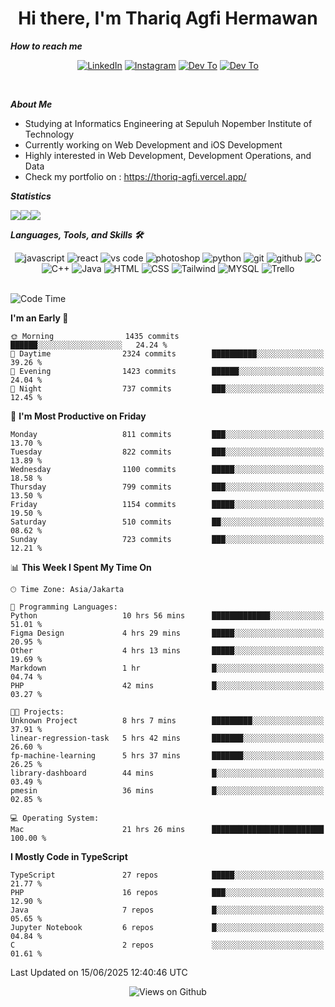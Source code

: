<div align="center">
  <h1>Hi there, I'm Thariq Agfi Hermawan</h1>
</div>


***How to reach me***
<p align='center'>
   <a href="https://www.linkedin.com/in/thariqagfihermawan" target="_blank"><img src="https://img.shields.io/badge/LinkedIn-0077B5?style=for-the-badge&logo=linkedin&logoColor=white" alt="LinkedIn"></a>
   <a href="https://www.instagram.com/thoriqagfi" target="_blank"><img src="https://img.shields.io/badge/Instagram-E4405F?style=for-the-badge&logo=instagram&logoColor=white" alt="Instagram"></a>
   <a href="https://medium.com/@thoriq.aghfi60" target="_blank"><img src="https://img.shields.io/badge/Medium-12100E?style=for-the-badge&logo=medium&logoColor=white" alt="Dev To"></a>
   <a href="https://linktr.ee/thoriqagfi" target="_blank"><img src="https://img.shields.io/badge/linktree-1de9b6?style=for-the-badge&logo=linktree&logoColor=white" alt="Dev To"></a>
</p>

<br>

***About Me***
- Studying at Informatics Engineering at Sepuluh Nopember Institute of Technology
- Currently working on Web Development and iOS Development
- Highly interested in Web Development, Development Operations, and Data
- Check my portfolio on : https://thoriq-agfi.vercel.app/

***Statistics***

<!-- [![GitHub Streak](http://github-readme-streak-stats.herokuapp.com?user=thoriqagfi&theme=dark)](https://git.io/streak-stats) -->

<div align="center">
  <div style="display: flex;">
    <img src="http://github-readme-streak-stats.herokuapp.com?user=thoriqagfi&theme=chartreuse-dark"/>
    <img src="https://github-readme-stats.vercel.app/api/top-langs/?username=thoriqagfi&layout=compact&&theme=chartreuse-dark&langs_count=8)](https://github.com/thoriqagfi"/>
    <img src="https://github-readme-stats.vercel.app/api?username=thoriqagfi&show_icons=true&theme=chartreuse-dark"/>
  </div>
</div>

<!-- [![Top Langs](https://github-readme-stats.vercel.app/api/top-langs/?username=thoriqagfi&layout=compact&&theme=chartreuse-dark&langs_count=8)](https://github.com/thoriqagfi)
< ![Agfi's GitHub stats](https://github-readme-stats.vercel.app/api?username=thoriqagfi&show_icons=true&theme=chartreuse-dark) -->

***Languages, Tools, and Skills 🛠***

  <div align="center">
    <img src="https://img.shields.io/badge/JavaScript-F7DF1E?style=for-the-badge&logo=javascript&logoColor=black" alt="javascript" />
    <img src="https://img.shields.io/badge/React-61DAFB?style=for-the-badge&logo=react&logoColor=black" alt="react" />
    <img src="https://img.shields.io/badge/vs%20code-007ACC?style=for-the-badge&logo=visual%20studio%20code&logoColor=white" alt="vs code" />
    <img src="https://img.shields.io/badge/adobe%20photoshop-31A8FF?style=for-the-badge&logo=adobe%20photoshop&logoColor=white" alt="photoshop" />
    <img src="https://img.shields.io/badge/python-3776AB?style=for-the-badge&logo=python&logoColor=white" alt="python" />
    <img src="https://img.shields.io/badge/Git-F05032?style=for-the-badge&logo=git&logoColor=white" alt="git" />
    <img src="https://img.shields.io/badge/GitHub-100000?style=for-the-badge&logo=github&logoColor=white" alt="github" />
    <img src="https://img.shields.io/badge/c-%2300599C.svg?style=for-the-badge&logo=c&logoColor=white" alt="C" />
    <img src="https://img.shields.io/badge/c++-%2300599C.svg?style=for-the-badge&logo=c%2B%2B&logoColor=white" alt="C++" />
    <img src="https://img.shields.io/badge/Java-ED8B00?style=for-the-badge&logo=java&logoColor=white" alt="Java"/>
    <img src="https://img.shields.io/badge/HTML5-E34F26?style=for-the-badge&logo=html5&logoColor=white" alt="HTML" />
    <img src="https://img.shields.io/badge/CSS-239120?&style=for-the-badge&logo=css3&logoColor=white" alt ="CSS" />
    <img src="https://img.shields.io/badge/tailwindcss-%2338B2AC.svg?style=for-the-badge&logo=tailwind-css&logoColor=white" alt="Tailwind" />
    <img src="https://img.shields.io/badge/MySQL-00000F?style=for-the-badge&logo=mysql&logoColor=white" alt="MYSQL" />
    <img src="https://img.shields.io/badge/Trello-%23026AA7.svg?style=for-the-badge&logo=Trello&logoColor=white" alt="Trello" />
  </div><br>

<!--START_SECTION:waka-->
![Code Time](http://img.shields.io/badge/Code%20Time-1%2C140%20hrs%2025%20mins-blue)

**I'm an Early 🐤** 

```text
🌞 Morning                1435 commits        ██████░░░░░░░░░░░░░░░░░░░   24.24 % 
🌆 Daytime                2324 commits        ██████████░░░░░░░░░░░░░░░   39.26 % 
🌃 Evening                1423 commits        ██████░░░░░░░░░░░░░░░░░░░   24.04 % 
🌙 Night                  737 commits         ███░░░░░░░░░░░░░░░░░░░░░░   12.45 % 
```
📅 **I'm Most Productive on Friday** 

```text
Monday                   811 commits         ███░░░░░░░░░░░░░░░░░░░░░░   13.70 % 
Tuesday                  822 commits         ███░░░░░░░░░░░░░░░░░░░░░░   13.89 % 
Wednesday                1100 commits        █████░░░░░░░░░░░░░░░░░░░░   18.58 % 
Thursday                 799 commits         ███░░░░░░░░░░░░░░░░░░░░░░   13.50 % 
Friday                   1154 commits        █████░░░░░░░░░░░░░░░░░░░░   19.50 % 
Saturday                 510 commits         ██░░░░░░░░░░░░░░░░░░░░░░░   08.62 % 
Sunday                   723 commits         ███░░░░░░░░░░░░░░░░░░░░░░   12.21 % 
```


📊 **This Week I Spent My Time On** 

```text
🕑︎ Time Zone: Asia/Jakarta

💬 Programming Languages: 
Python                   10 hrs 56 mins      █████████████░░░░░░░░░░░░   51.01 % 
Figma Design             4 hrs 29 mins       █████░░░░░░░░░░░░░░░░░░░░   20.95 % 
Other                    4 hrs 13 mins       █████░░░░░░░░░░░░░░░░░░░░   19.69 % 
Markdown                 1 hr                █░░░░░░░░░░░░░░░░░░░░░░░░   04.74 % 
PHP                      42 mins             █░░░░░░░░░░░░░░░░░░░░░░░░   03.27 % 

🐱‍💻 Projects: 
Unknown Project          8 hrs 7 mins        █████████░░░░░░░░░░░░░░░░   37.91 % 
linear-regression-task   5 hrs 42 mins       ███████░░░░░░░░░░░░░░░░░░   26.60 % 
fp-machine-learning      5 hrs 37 mins       ███████░░░░░░░░░░░░░░░░░░   26.25 % 
library-dashboard        44 mins             █░░░░░░░░░░░░░░░░░░░░░░░░   03.49 % 
pmesin                   36 mins             █░░░░░░░░░░░░░░░░░░░░░░░░   02.85 % 

💻 Operating System: 
Mac                      21 hrs 26 mins      █████████████████████████   100.00 % 
```

**I Mostly Code in TypeScript** 

```text
TypeScript               27 repos            █████░░░░░░░░░░░░░░░░░░░░   21.77 % 
PHP                      16 repos            ███░░░░░░░░░░░░░░░░░░░░░░   12.90 % 
Java                     7 repos             █░░░░░░░░░░░░░░░░░░░░░░░░   05.65 % 
Jupyter Notebook         6 repos             █░░░░░░░░░░░░░░░░░░░░░░░░   04.84 % 
C                        2 repos             ░░░░░░░░░░░░░░░░░░░░░░░░░   01.61 % 
```




 Last Updated on 15/06/2025 12:40:46 UTC
<!--END_SECTION:waka-->

<div align="center">
<img src="https://komarev.com/ghpvc/?username=thoriqagfi&color=blue" alt="Views on Github" />
</div>
